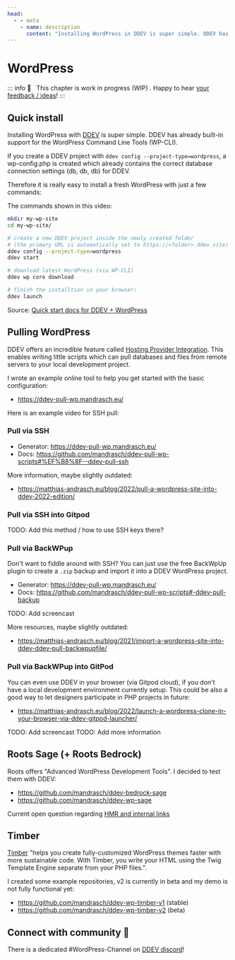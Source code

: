 ```yaml
---
head:
  - - meta
    - name: description
      content: "Installing WordPress in DDEV is super simple. DDEV has already built-in support for the WordPress Command Line Tools (WP-CLI),therefore you can just download WordPress and install it locally:"
---
```


# WordPress

::: info
🚧 &nbsp; This chapter is work in progress (WIP) . Happy to hear [your feedback / ideas](https://github.com/mandrasch/my-ddev-lab/issues)!
:::

## Quick install

Installing WordPress with [DDEV](https://ddev.readthedocs.io/en/stable/) is super simple. DDEV has already built-in support for the WordPress Command Line Tools (WP-CLI).

If you create a DDEV project with `ddev config --project-type=wordpress`, a wp-config.php is created which already contains the correct database connection settings (db, db, db) for DDEV.

Therefore it is really easy to install a fresh WordPress with just a few commands:

<TwoClickYoutubePrivacy videoId="Cn72ix44ex4" />

The commands shown in this video:

```bash
mkdir my-wp-site
cd my-wp-site/

# create a new DDEV project inside the newly created folder
# (the primary URL is automatically set to https://<folder>.ddev.site)
ddev config --project-type=wordpress
ddev start

# download latest WordPress (via WP-CLI)
ddev wp core download

# finish the installtion in your browser:
ddev launch
```

Source: [Quick start docs for DDEV + WordPress](https://ddev.readthedocs.io/en/stable/users/cli-usage/#command-line-setup-example-using-wp-cli)

## Pulling WordPress

DDEV offers an incredible feature called [Hosting Provider Integration](https://ddev.readthedocs.io/en/stable/users/providers/provider-introduction/). This enables writing little scripts which can pull databases and files from remote servers to your local development project.

I wrote an example online tool to help you get started with the basic configuration:

- https://ddev-pull-wp.mandrasch.eu/

Here is an example video for SSH pull:

<TwoClickYoutubePrivacy videoId="lEGL65H-hts" />

### Pull via SSH

- Generator: https://ddev-pull-wp.mandrasch.eu/
- Docs: https://github.com/mandrasch/ddev-pull-wp-scripts#%EF%B8%8F--ddev-pull-ssh

More information, maybe slightly outdated:

- https://matthias-andrasch.eu/blog/2022/pull-a-wordpress-site-into-ddev-2022-edition/

### Pull via SSH into Gitpod

TODO: Add this method / how to use SSH keys there?

### Pull via BackWPup

Don't want to fiddle around with SSH? You can just use the free BackWpUp plugin to create a `.zip` backup and import it into a DDEV WordPress project.

- Generator: https://ddev-pull-wp.mandrasch.eu/
- Docs: https://github.com/mandrasch/ddev-pull-wp-scripts#-ddev-pull-backup

TODO: Add screencast

More resources, maybe slightly outdated:

- https://matthias-andrasch.eu/blog/2021/import-a-wordpress-site-into-ddev-ddev-pull-backwpupfile/

### Pull via BackWPup into GitPod

You can even use DDEV in your browser (via Gitpod cloud), if you don't have a local development environment currently setup. This could be also a good way to let designers participate in PHP projects in future:

- https://matthias-andrasch.eu/blog/2022/launch-a-wordpress-clone-in-your-browser-via-ddev-gitpod-launcher/

TODO: Add screencast
TODO: Add more information

## Roots Sage (+ Roots Bedrock)

Roots offers "Advanced WordPress Development Tools". I decided to test them with DDEV:

- https://github.com/mandrasch/ddev-bedrock-sage
- https://github.com/mandrasch/ddev-wp-sage

Current open question regarding [HMR and internal links](https://discourse.roots.io/t/should-links-be-replaced-with-port-3000-as-well-in-dev-mode-hmr-ddev/24026)

## Timber

[Timber](https://upstatement.com/timber/) "helps you create fully-customized WordPress themes faster with more sustainable code. With Timber, you write your HTML using the Twig Template Engine separate from your PHP files.".

I created some example repositories, v2 is currently in beta and my demo is not fully functional yet:

- https://github.com/mandrasch/ddev-wp-timber-v1 (stable)
- https://github.com/mandrasch/ddev-wp-timber-v2 (beta)

## Connect with community 🤗

There is a dedicated #WordPress-Channel on [DDEV discord](https://discord.gg/hCZFfAMc5k)!

